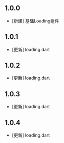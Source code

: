 <!--
 * @Author: lipeng 1162423147@qq.com
 * @Date: 2023-09-24 11:03:18
 * @LastEditors: lipeng 1162423147@qq.com
 * @LastEditTime: 2023-10-11 19:11:52
 * @FilePath: /phoenix_loading/CHANGELOG.md
 * @Description: 这是默认设置,请设置`customMade`, 打开koroFileHeader查看配置 进行设置: https://github.com/OBKoro1/koro1FileHeader/wiki/%E9%85%8D%E7%BD%AE
-->
## 1.0.0

* [新建] 基础Loading组件

## 1.0.1

* [更新] loading.dart

## 1.0.2

* [更新] loading.dart

## 1.0.3

* [更新] loading.dart

## 1.0.4

* [更新] loading.dart